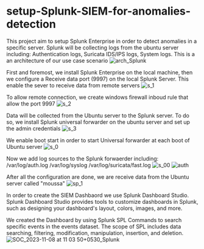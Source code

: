 # setup-Splunk-SIEM-for-anomalies-detection
This project aim to setup Splunk Enterprise in order to detect anomalies in a specific server. Splunk will be collecting logs from the ubuntu server including: Authentication logs, Suricata IDS/IPS logs, System logs.
This is a an architecture of our use case scenario 
![arch_Splunk](https://github.com/MOUSSADOUNDA/setup-Splunk-SIEM-for-anomalies-detection/assets/129728703/da1e441f-ff81-4f1e-878a-1b15401a72a4)

First and foremost, we install Splunk Enterprise on the local machine, then we configure a Receive data port (9997) on the local Splunk Server. This enable the sever to receive data from remote servers
![s_1](https://github.com/MOUSSADOUNDA/setup-Splunk-SIEM-for-anomalies-detection/assets/129728703/1acb6f45-4f71-43c4-a482-41c2a6bb6cb7)

To allow remote connection, we create windows firewall inboud rule that allow the port 9997
![s_2](https://github.com/MOUSSADOUNDA/setup-Splunk-SIEM-for-anomalies-detection/assets/129728703/25db0f0d-6f2d-4d56-bf44-2ade1277b41d)

Data will be collected from the Ubuntu server to the Splunk server. To do so, we install Splunk universal forwarder on the ubuntu server and set up the admin credentials
![s_3](https://github.com/MOUSSADOUNDA/setup-Splunk-SIEM-for-anomalies-detection/assets/129728703/56990ca6-0c19-4e68-855a-d455b3eaa2f8)

We enable boot start in order to start Universal forwarder at each boot of Ubuntu server
![s_0](https://github.com/MOUSSADOUNDA/setup-Splunk-SIEM-for-anomalies-detection/assets/129728703/01129e90-0fdb-415d-bfe4-509fd2d03c78)

Now we add log sources to the Splunk forwaerder including:
/var/log/auth.log
/var/log/syslog
/var/log/suricata/fast.log
![s_00](https://github.com/MOUSSADOUNDA/setup-Splunk-SIEM-for-anomalies-detection/assets/129728703/718da19a-8e88-4a60-820e-7e9ed902ecf3)
![auth](https://github.com/MOUSSADOUNDA/setup-Splunk-SIEM-for-anomalies-detection/assets/129728703/8b21fbbd-8133-4d3c-8b7d-3562bd5c7175)

After all the configuration are done, we are receive data from the Ubuntu server called "moussa"
![sp_1](https://github.com/MOUSSADOUNDA/setup-Splunk-SIEM-for-anomalies-detection/assets/129728703/fcebb2b1-4bdc-4aa2-bb97-3199273a5dcf)

In order to create the SIEM Dashbaord we use Splunk Dashboard Studio. Splunk Dashboard Studio provides tools to customize dashboards in Splunk, such as designing your dashboard's layout, colors, images, and more.

We created the Dashboard by using Splunk SPL Commands to search specific events in the events dataset. The scope of SPL includes data searching, filtering, modification, manipulation, insertion, and deletion.
![SOC_2023-11-08 at 11 03 50+0530_Splunk](https://github.com/MOUSSADOUNDA/setup-Splunk-SIEM-for-anomalies-detection/assets/129728703/9f22fede-6a29-40ed-94ce-7d4b3ce1ab02)
